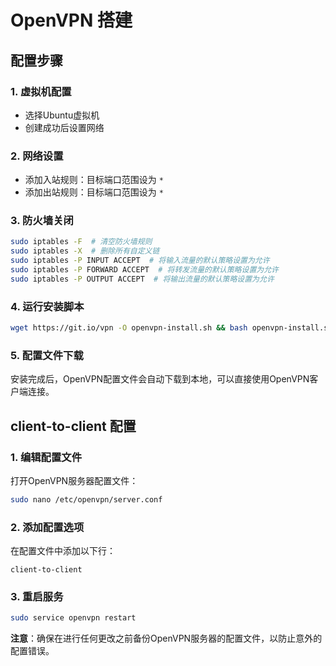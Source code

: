 # OpenVPN 搭建

## 配置步骤

### 1. 虚拟机配置
- 选择Ubuntu虚拟机
- 创建成功后设置网络

### 2. 网络设置
- 添加入站规则：目标端口范围设为 `*`
- 添加出站规则：目标端口范围设为 `*`

### 3. 防火墙关闭
```bash
sudo iptables -F  # 清空防火墙规则
sudo iptables -X  # 删除所有自定义链
sudo iptables -P INPUT ACCEPT  # 将输入流量的默认策略设置为允许
sudo iptables -P FORWARD ACCEPT  # 将转发流量的默认策略设置为允许
sudo iptables -P OUTPUT ACCEPT  # 将输出流量的默认策略设置为允许
```

### 4. 运行安装脚本
```bash
wget https://git.io/vpn -O openvpn-install.sh && bash openvpn-install.sh
```

### 5. 配置文件下载
安装完成后，OpenVPN配置文件会自动下载到本地，可以直接使用OpenVPN客户端连接。

## client-to-client 配置

### 1. 编辑配置文件
打开OpenVPN服务器配置文件：
```bash
sudo nano /etc/openvpn/server.conf
```

### 2. 添加配置选项
在配置文件中添加以下行：
```
client-to-client
```

### 3. 重启服务
```bash
sudo service openvpn restart
```

**注意**：确保在进行任何更改之前备份OpenVPN服务器的配置文件，以防止意外的配置错误。 